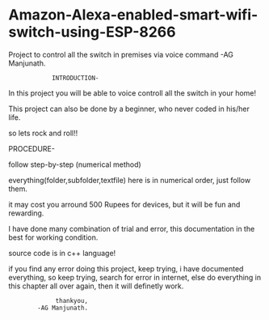 # Amazon-Alexa-enabled-smart-wifi-switch-using-ESP-8266

Project to control all the switch in premises via voice command
                                                             -AG Manjunath.
                                                             
                                                             

                INTRODUCTION-

 In this project you will be able to voice controll all the switch in your home!

 This project can also be done by a beginner, who never coded in his/her life. 

 so lets rock and roll!!



PROCEDURE-

 follow step-by-step (numerical method)

 everything(folder,subfolder,textfile) here is in numerical order, just follow them.
 
 it may cost you arround 500 Rupees for devices, but it will be fun and rewarding.

 I have done many combination of trial and error, this documentation in the best for working condition.
 
 source code is in c++ language!

 if you find any error doing this project, keep trying, i have documented everything, so keep trying,
 search for error in internet, else do everything in this chapter all over again, then it will definetly work.





                 thankyou,
 			-AG Manjunath.

 

 
